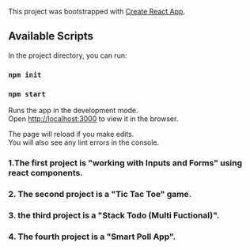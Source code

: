 This project was bootstrapped with [Create React App](https://github.com/facebook/create-react-app).

## Available Scripts

In the project directory, you can run:

### `npm init`
### `npm start`

Runs the app in the development mode.<br />
Open [http://localhost:3000](http://localhost:3000) to view it in the browser.

The page will reload if you make edits.<br />
You will also see any lint errors in the console.

### 1.The first project is "working with Inputs and Forms" using react components.
### 2. The second project is a "Tic Tac Toe" game.
### 3. the third project is a "Stack Todo (Multi Fuctional)".
### 4. The fourth project is a "Smart Poll App".